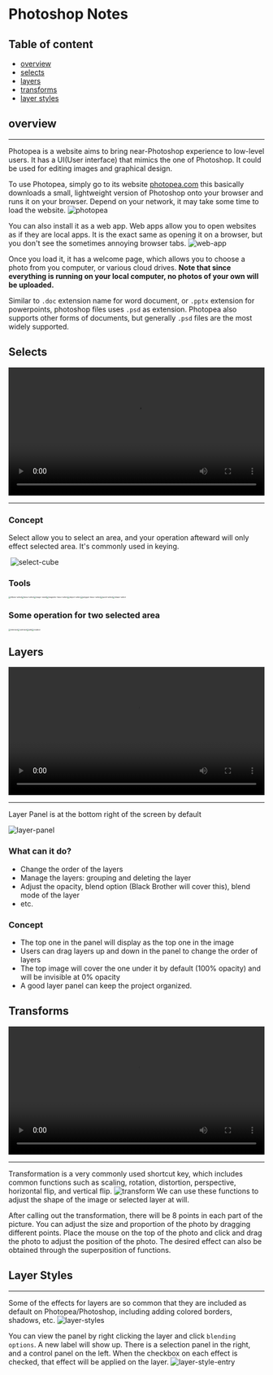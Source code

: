 # Photoshop Notes

## Table of content

- [overview](#overview)
- [selects](#selects)
- [layers](#layers)
- [transforms](#transforms)
- [layer styles](#layer-styles)

## overview

---
Photopea is a website aims to bring near-Photoshop experience to low-level users. It has a UI(User interface) that mimics the one of Photoshop. It could be used for editing images and graphical design.

To use Photopea, simply go to its website [photopea.com](https://www.photopea.com/) this basically downloads a small, lightweight version of Photoshop onto your browser and runs it on your browser. Depend on your network, it may take some time to load the website.
![photopea](./img/photopea.png)

You can also install it as a web app. Web apps allow you to open websites as if they are local apps. It is the exact same as opening it on a browser, but you don't see the sometimes annoying browser tabs.
![web-app](./img/web-app.png)


Once you load it, it has a welcome page, which allows you to choose a photo from you computer, or various cloud drives. **Note that since everything is running on your local computer, no photos of your own will be uploaded.**

Similar to `.doc` extension name for word document, or `.pptx` extension for powerpoints, photoshop files uses `.psd` as extension. Photopea also supports other forms of documents, but generally `.psd` files are the most widely supported.

## Selects

<video style="width: 100%;" src="./video/Select Explain Output.mpr.mp4" controls></video>

---

### Concept

Select allow you to select an area, and your operation afteward will only effect selected area.
It's commonly used in keying.

​	![select-cube](./img/select-tools/select-cube.png)

### Tools

<img src="./img/select-tools/ellipse-select.png" alt="ellipse-select" style="zoom:25%;" /><img src="./img/select-tools/lasso-select.png" alt="lasso-select" style="zoom:25%;" /><img src="./img/select-tools/magic-wand.png" alt="magic-wand" style="zoom:25%;" /><img src="./img/select-tools/magnetic-lasso-select.png" alt="magnetic-lasso-select" style="zoom:25%;" /><img src="./img/select-tools/object-select.png" alt="object-select" style="zoom:25%;" /><img src="./img/select-tools/polygon-lasso-select.png" alt="polygon-lasso-select" style="zoom:25%;" /><img src="./img/select-tools/quick-select.png" alt="quick-select" style="zoom:25%;" /><img src="./img/select-tools/shape-select.png" alt="shape-select" style="zoom:25%;" />

### Some operation for two selected area

<img src="./img/select-tools/intersect.png" alt="intersect" style="zoom:25%;" /><img src="./img/select-tools/subtract.png" alt="subtract" style="zoom:25%;" /><img src="./img/select-tools/add.png" alt="add" style="zoom:25%;" /><img src="./img/select-tools/replace.png" alt="replace" style="zoom:25%;" />

## Layers

<video style="width: 100%;" src="./video/Layer Explain Output.mp4" controls></video>

---

Layer Panel is at the bottom right of the screen by default

![layer-panel](.\img\layer-panel.png)

### What can it do?

- Change the order of the layers
- Manage the layers: grouping and deleting the layer
- Adjust the opacity, blend option (Black Brother will cover this), blend mode of the layer
- etc.



### Concept

- The top one in the panel will display as the top one in the image
- Users can drag layers up and down in the panel to change the order of layers
- The top image will cover the one under it by default (100% opacity) and will be invisible at 0% opacity
- A good layer panel can keep the project organized.  

## Transforms

<video style="width: 100%;" src="./video/Transform Explain Output.mp4" controls></video>

---

Transformation is a very commonly used shortcut key, which includes common functions such as scaling, rotation, distortion, perspective, horizontal flip, and vertical flip.
![transform](./img/transform.png)
We can use these functions to adjust the shape of the image or selected layer at will. 

After calling out the transformation, there will be 8 points in each part of the picture. You can adjust the size and proportion of the photo by dragging different points. Place the mouse on the top of the photo and click and drag the photo to adjust the position of the photo. The desired effect can also be obtained through the superposition of functions.

## Layer Styles

---
Some of the effects for layers are so common that they are included as default on Photopea/Photoshop, including adding colored borders, shadows, etc.
![layer-styles](./img/layer-styles.png)


You can view the panel by right clicking the layer and click `blending options`. A new label will show up. There is a selection panel in the right, and a control panel on the left. When the checkbox on each effect is checked, that effect will be applied on the layer.
![layer-style-entry](./img/layer-style-entry.png)

